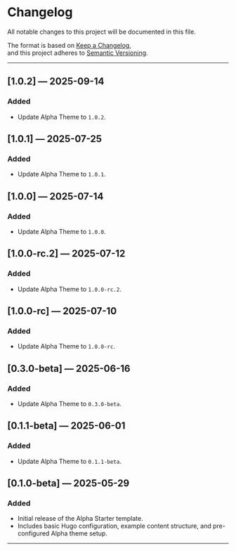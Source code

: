 # Changelog

All notable changes to this project will be documented in this file.

The format is based on [Keep a Changelog](https://keepachangelog.com/en/1.0.0/),  
and this project adheres to [Semantic Versioning](https://semver.org/spec/v2.0.0.html).

---
<!-- ##[Unreleased]-->
## [1.0.2] — 2025-09-14

### Added
- Update Alpha Theme to `1.0.2`.


## [1.0.1] — 2025-07-25

### Added
- Update Alpha Theme to `1.0.1`.

## [1.0.0] — 2025-07-14

### Added
- Update Alpha Theme to `1.0.0`.

## [1.0.0-rc.2] — 2025-07-12

### Added
- Update Alpha Theme to `1.0.0-rc.2`.

## [1.0.0-rc] — 2025-07-10

### Added
- Update Alpha Theme to `1.0.0-rc`.

## [0.3.0-beta] — 2025-06-16

### Added
- Update Alpha Theme to `0.3.0-beta`.

## [0.1.1-beta] — 2025-06-01

### Added
- Update Alpha Theme to `0.1.1-beta`.

## [0.1.0-beta] — 2025-05-29

### Added
- Initial release of the Alpha Starter template.
- Includes basic Hugo configuration, example content structure, and pre-configured Alpha theme setup.

---
